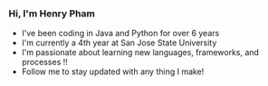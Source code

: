 ### Hi, I'm Henry Pham 
- I've been coding in Java and Python for over 6 years
- I'm currently a 4th year at San Jose State University
- I'm passionate about learning new languages, frameworks, and processes !!
- Follow me to stay updated with any thing I make!

<!--
**V31T/V31T** is a ✨ _special_ ✨ repository because its `README.md` (this file) appears on your GitHub profile.

Here are some ideas to get you started:

- 🔭 I’m currently working on ...
- 🌱 I’m currently learning ...
- 👯 I’m looking to collaborate on ...
- 🤔 I’m looking for help with ...
- 💬 Ask me about ...
- 📫 How to reach me: ...
- 😄 Pronouns: ...
- ⚡ Fun fact: ...
-->
